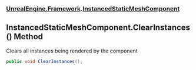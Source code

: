 ### [UnrealEngine.Framework](UnrealEngine_Framework.md 'UnrealEngine.Framework').[InstancedStaticMeshComponent](InstancedStaticMeshComponent.md 'UnrealEngine.Framework.InstancedStaticMeshComponent')
## InstancedStaticMeshComponent.ClearInstances() Method
Clears all instances being rendered by the component  
```csharp
public void ClearInstances();
```
